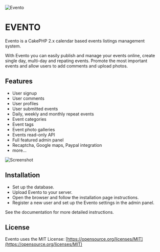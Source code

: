 ![Evento](http://i.imgur.com/ScFYtzH.jpg)

# EVENTO

Evento is a CakePHP 2.x calendar based events listings management system.

With Evento you can easily publish and manage your events online, create single day, multi-day and repating events. Promote the most important events and allow users to add comments and upload photos.

## Features

* User signup
* User comments
* User profiles
* User submitted events
* Daily, weekly and monthly repeat events
* Event categories
* Event tags
* Event photo galleries
* Events read-only API
* Full featured admin panel
* Recaptcha, Google maps, Paypal integration
* more...

![Screenshot](http://i.imgur.com/Jh9f1Vy.jpg)

## Installation

* Set up the database.
* Upload Evento to your server.
* Open the browser and follow the installation page instructions.
* Register a new user and set up the Evento settings in the admin panel.

See the documentation for more detailed instructions.

## License

Evento uses the MIT License:  [https://opensource.org/licenses/MIT](https://opensource.org/licenses/MIT)
